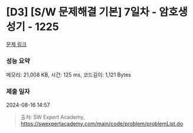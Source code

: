 # [D3] [S/W 문제해결 기본] 7일차 - 암호생성기 - 1225 

[문제 링크](https://swexpertacademy.com/main/code/problem/problemDetail.do?contestProbId=AV14uWl6AF0CFAYD) 

### 성능 요약

메모리: 21,008 KB, 시간: 125 ms, 코드길이: 1,121 Bytes

### 제출 일자

2024-08-16 14:57



> 출처: SW Expert Academy, https://swexpertacademy.com/main/code/problem/problemList.do